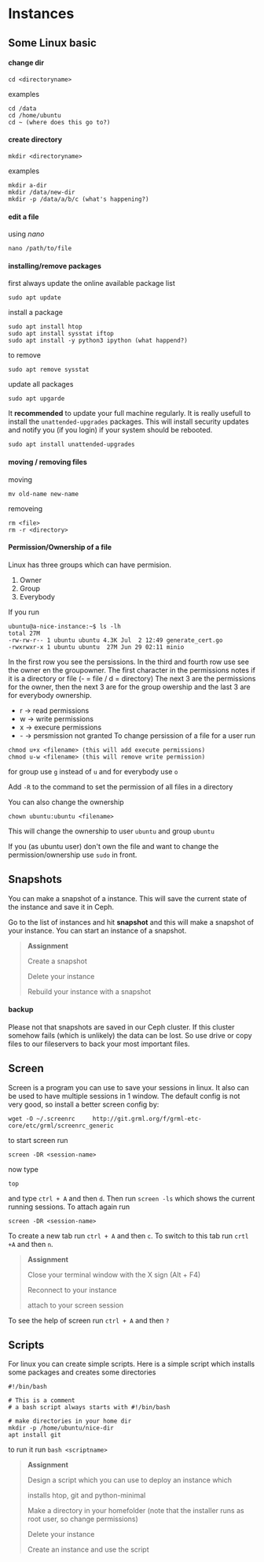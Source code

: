 # Instances

## Some Linux basic

#### change dir
```
cd <directoryname>
```
examples
```
cd /data
cd /home/ubuntu
cd ~ (where does this go to?)
```

#### create directory
```
mkdir <directoryname>
```
examples
```
mkdir a-dir
mkdir /data/new-dir
mkdir -p /data/a/b/c (what's happening?)
```

#### edit a file
using *nano*
```
nano /path/to/file
```

#### installing/remove packages

first always update the online available package list
```
sudo apt update
```

install a package
```
sudo apt install htop
sudo apt install sysstat iftop
sudo apt install -y python3 ipython (what happend?)
```
to remove
```
sudo apt remove sysstat
```

update all packages
```
sudo apt upgarde
```
It **recommended** to update your full machine regularly. It is really usefull
to install the `unattended-upgrades` packages. This will install security updates
and notify you (if you login) if your system should be rebooted.

```
sudo apt install unattended-upgrades
```

#### moving / removing files

moving
```
mv old-name new-name
```
removeing
```
rm <file>
rm -r <directory>
```

#### Permission/Ownership of a file

Linux has three groups which can have permision. 
1. Owner
2. Group
3. Everybody

If you run
```
ubuntu@a-nice-instance:~$ ls -lh
total 27M
-rw-rw-r-- 1 ubuntu ubuntu 4.3K Jul  2 12:49 generate_cert.go
-rwxrwxr-x 1 ubuntu ubuntu  27M Jun 29 02:11 minio
```
In the first row you see the persissions. In the third and fourth row use see the 
owner en the groupowner.
The first character in the permissions notes if it is a directory or file (- = file / d = directory)
The next 3 are the permissions for the owner, then the next 3 are for the group owership and the last 3 are for everybody ownership.
* r -> read permissions
* w -> write permissions
* x -> execure permissions
* \- -> persmission not granted
To change persission of a file for a user run
```
chmod u+x <filename> (this will add execute permissions)
chmod u-w <filename> (this will remove write permission)
```
for group use `g` instead of `u` and for everybody use `o`

Add `-R` to the command to set the permission of all files in a directory

You can also change the ownership
```
chown ubuntu:ubuntu <filename>
```
This will change the ownership to user `ubuntu` and group `ubuntu`

If you (as ubuntu user) don't own the file and want to change the permission/ownership use `sudo` in front.


## Snapshots

You can make a snapshot of a instance. This will save the current state of the instance and save it
in Ceph.

Go to the list of instances and hit **snapshot** and this will make a snapshot of your instance. 
You can start an instance of a snapshot.

> **Assignment**
>
> Create a snapshot
>
> Delete your instance
>
> Rebuild your instance with a snapshot

#### backup
Please not that snapshots are saved in our Ceph cluster. If this cluster somehow fails (which is unlikely) the data can be lost. So use drive or copy files to our fileservers to back your most important files.


## Screen

Screen is a program you can use to save your sessions in linux. It also can be used to have multiple sessions in 1 window. The default config is not very good, so install a better screen config by:
```
wget -O ~/.screenrc     http://git.grml.org/f/grml-etc-core/etc/grml/screenrc_generic
```
to start screen run
```
screen -DR <session-name>
```
now type
```
top
```
and type `ctrl + A` and then `d`. Then run `screen -ls` which shows the current running sessions.
To attach again run
```
screen -DR <session-name>
```
To create a new tab run `ctrl + A` and then `c`. To switch to this tab run `crtl +A` and then `n`.

> **Assignment**
>
> Close your terminal window with the X sign (Alt + F4)
>
> Reconnect to your instance
>
> attach to your screen session

To see the help of screen run `ctrl + A` and then `?`


## Scripts
For linux you can create simple scripts. Here is a simple script which installs some packages and 
creates some directories

```
#!/bin/bash

# This is a comment
# a bash script always starts with #!/bin/bash

# make directories in your home dir
mkdir -p /home/ubuntu/nice-dir
apt install git
```

to run it run `bash <scriptname>`

> **Assignment**
>
> Design a script which you can use to deploy an instance which
>
> installs htop, git and python-minimal
>
> Make a directory in your homefolder (note that the installer runs as root user, so change permissions)
>
> Delete your instance
>
> Create an instance and use the script


